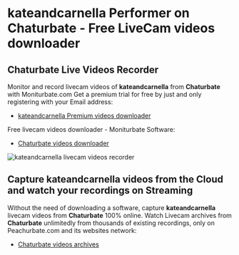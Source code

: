 # kateandcarnella Performer on Chaturbate - Free LiveCam videos downloader

## Chaturbate Live Videos Recorder

Monitor and record livecam videos of **kateandcarnella** from **Chaturbate** with Moniturbate.com
Get a premium trial for free by just and only registering with your Email address:
* [kateandcarnella Premium videos downloader](https://moniturbate.com/request-demo-licence-key.html)

Free livecam videos downloader - Moniturbate Software:
* [Chaturbate videos downloader](https://moniturbate.com/moniturbate-download-software.html)

![kateandcarnella livecam videos recorder](https://peachurnet.com/templates/moniturbate-software.png)


## Capture kateandcarnella videos from the Cloud and watch your recordings on Streaming

Without the need of downloading a software, capture **kateandcarnella** livecam videos from **Chaturbate** 100% online.
Watch Livecam archives from **Chaturbate** unlimitedly from thousands of existing recordings, only on Peachurbate.com and its websites network:
* [Chaturbate videos archives](https://peachurnet.com/)